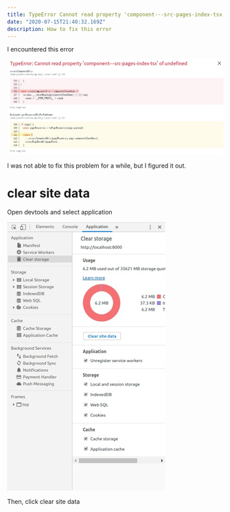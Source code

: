```yaml
---
title: TypeError Cannot read property 'component---src-pages-index-tsx' of undefined
date: "2020-07-15T21:40:32.169Z"
description: How to fix this error
---
```


I encountered this error

![error](./error-page.jpg)

I was not able to fix this problem for a while, but I figured it out.

# clear site data

Open devtools and select application

![select](./select.jpg)

Then, click clear site data
